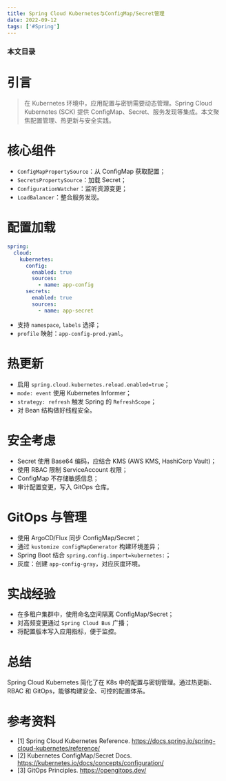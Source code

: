 ```yaml
---
title: Spring Cloud Kubernetes与ConfigMap/Secret管理
date: 2022-09-12
tags: ['#Spring']
---
```


### 本文目录
<!-- toc -->

# 引言
> 在 Kubernetes 环境中，应用配置与密钥需要动态管理。Spring Cloud Kubernetes (SCK) 提供 ConfigMap、Secret、服务发现等集成。本文聚焦配置管理、热更新与安全实践。

# 核心组件
- `ConfigMapPropertySource`：从 ConfigMap 获取配置；
- `SecretsPropertySource`：加载 Secret；
- `ConfigurationWatcher`：监听资源变更；
- `LoadBalancer`：整合服务发现。

# 配置加载
```yaml
spring:
  cloud:
    kubernetes:
      config:
        enabled: true
        sources:
          - name: app-config
      secrets:
        enabled: true
        sources:
          - name: app-secret
```
- 支持 `namespace`, `labels` 选择；
- `profile` 映射：`app-config-prod.yaml`。

# 热更新
- 启用 `spring.cloud.kubernetes.reload.enabled=true`；
- `mode: event` 使用 Kubernetes Informer；
- `strategy: refresh` 触发 Spring 的 `RefreshScope`；
- 对 Bean 结构做好线程安全。

# 安全考虑
- Secret 使用 Base64 编码，应结合 KMS (AWS KMS, HashiCorp Vault)；
- 使用 RBAC 限制 ServiceAccount 权限；
- ConfigMap 不存储敏感信息；
- 审计配置变更，写入 GitOps 仓库。

# GitOps 与管理
- 使用 ArgoCD/Flux 同步 ConfigMap/Secret；
- 通过 `kustomize configMapGenerator` 构建环境差异；
- Spring Boot 结合 `spring.config.import=kubernetes:`；
- 灰度：创建 `app-config-gray`，对应灰度环境。

# 实战经验
- 在多租户集群中，使用命名空间隔离 ConfigMap/Secret；
- 对高频变更通过 `Spring Cloud Bus` 广播；
- 将配置版本写入应用指标，便于监控。

# 总结
Spring Cloud Kubernetes 简化了在 K8s 中的配置与密钥管理。通过热更新、RBAC 和 GitOps，能够构建安全、可控的配置体系。

# 参考资料
- [1] Spring Cloud Kubernetes Reference. https://docs.spring.io/spring-cloud-kubernetes/reference/
- [2] Kubernetes ConfigMap/Secret Docs. https://kubernetes.io/docs/concepts/configuration/
- [3] GitOps Principles. https://opengitops.dev/
